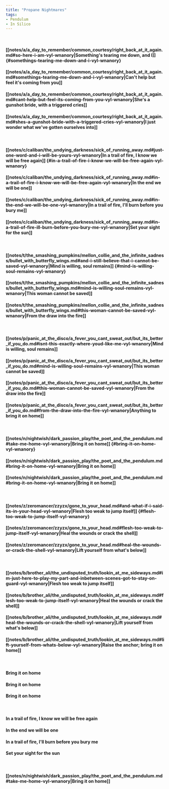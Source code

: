 ```yaml
---
title: "Propane Nightmares"
tags:
- Pendulum
- In Silico
---
```

&nbsp;
#### [[notes/a/a_day_to_remember/common_courtesy/right_back_at_it_again.md#so-here-i-am-vyl-wnanory|Something's tearing me down, and I]] {#somethings-tearing-me-down-and-i-vyl-wnanory}
#### [[notes/a/a_day_to_remember/common_courtesy/right_back_at_it_again.md#somethings-tearing-me-down-and-i-vyl-wnanory|Can't help but feel it's coming from you]]
#### [[notes/a/a_day_to_remember/common_courtesy/right_back_at_it_again.md#cant-help-but-feel-its-coming-from-you-vyl-wnanory|She's a gunshot bride, with a triggered cries]]
#### [[notes/a/a_day_to_remember/common_courtesy/right_back_at_it_again.md#shes-a-gunshot-bride-with-a-triggered-cries-vyl-wnanory|I just wonder what we've gotten ourselves into]]
&nbsp;
#### [[notes/c/caliban/the_undying_darkness/sick_of_running_away.md#just-one-word-and-i-will-be-yours-vyl-wnanory|In a trail of fire, I know we will be free again]] {#in-a-trail-of-fire-i-know-we-will-be-free-again-vyl-wnanory}
#### [[notes/c/caliban/the_undying_darkness/sick_of_running_away.md#in-a-trail-of-fire-i-know-we-will-be-free-again-vyl-wnanory|In the end we will be one]]
#### [[notes/c/caliban/the_undying_darkness/sick_of_running_away.md#in-the-end-we-will-be-one-vyl-wnanory|In a trail of fire, I'll burn before you bury me]]
#### [[notes/c/caliban/the_undying_darkness/sick_of_running_away.md#in-a-trail-of-fire-ill-burn-before-you-bury-me-vyl-wnanory|Set your sight for the sun]]
&nbsp;
#### [[notes/t/the_smashing_pumpkins/mellon_collie_and_the_infinite_sadness/bullet_with_butterfly_wings.md#and-i-still-believe-that-i-cannot-be-saved-vyl-wnanory|Mind is willing, soul remains]] {#mind-is-willing-soul-remains-vyl-wnanory}
#### [[notes/t/the_smashing_pumpkins/mellon_collie_and_the_infinite_sadness/bullet_with_butterfly_wings.md#mind-is-willing-soul-remains-vyl-wnanory|This woman cannot be saved]]
#### [[notes/t/the_smashing_pumpkins/mellon_collie_and_the_infinite_sadness/bullet_with_butterfly_wings.md#this-woman-cannot-be-saved-vyl-wnanory|From the draw into the fire]]
&nbsp;
#### [[notes/p/panic_at_the_disco/a_fever_you_cant_sweat_out/but_its_better_if_you_do.md#isnt-this-exactly-where-youd-like-me-vyl-wnanory|Mind is willing, soul remains]]
#### [[notes/p/panic_at_the_disco/a_fever_you_cant_sweat_out/but_its_better_if_you_do.md#mind-is-willing-soul-remains-vyl-wnanory|This woman cannot be saved]]
#### [[notes/p/panic_at_the_disco/a_fever_you_cant_sweat_out/but_its_better_if_you_do.md#this-woman-cannot-be-saved-vyl-wnanory|From the draw into the fire]]
#### [[notes/p/panic_at_the_disco/a_fever_you_cant_sweat_out/but_its_better_if_you_do.md#from-the-draw-into-the-fire-vyl-wnanory|Anything to bring it on home]]
&nbsp;
#### [[notes/n/nightwish/dark_passion_play/the_poet_and_the_pendulum.md#take-me-home-vyl-wnanory|Bring it on home]] {#bring-it-on-home-vyl-wnanory}
#### [[notes/n/nightwish/dark_passion_play/the_poet_and_the_pendulum.md#bring-it-on-home-vyl-wnanory|Bring it on home]]
#### [[notes/n/nightwish/dark_passion_play/the_poet_and_the_pendulum.md#bring-it-on-home-vyl-wnanory|Bring it on home]]
&nbsp;
#### [[notes/z/zeromancer/zzyzx/gone_to_your_head.md#and-what-if-i-said-its-in-your-head-vyl-wnanory|Flesh too weak to jump itself]] {#flesh-too-weak-to-jump-itself-vyl-wnanory}
#### [[notes/z/zeromancer/zzyzx/gone_to_your_head.md#flesh-too-weak-to-jump-itself-vyl-wnanory|Heal the wounds or crack the shell]]
#### [[notes/z/zeromancer/zzyzx/gone_to_your_head.md#heal-the-wounds-or-crack-the-shell-vyl-wnanory|Lift yourself from what's below]]
&nbsp;
#### [[notes/b/brother_ali/the_undisputed_truth/lookin_at_me_sideways.md#im-just-here-to-play-my-part-and-inbetween-scenes-got-to-stay-on-guard-vyl-wnanory|Flesh too weak to jump itself]]
#### [[notes/b/brother_ali/the_undisputed_truth/lookin_at_me_sideways.md#flesh-too-weak-to-jump-itself-vyl-wnanory|Heal the wounds or crack the shell]]
#### [[notes/b/brother_ali/the_undisputed_truth/lookin_at_me_sideways.md#heal-the-wounds-or-crack-the-shell-vyl-wnanory|Lift yourself from what's below]]
#### [[notes/b/brother_ali/the_undisputed_truth/lookin_at_me_sideways.md#lift-yourself-from-whats-below-vyl-wnanory|Raise the anchor; bring it on home]]
&nbsp;
#### Bring it on home
#### Bring it on home
#### Bring it on home
&nbsp;
#### In a trail of fire, I know we will be free again
#### In the end we will be one
#### In a trail of fire, I'll burn before you bury me
#### Set your sight for the sun
&nbsp;
#### [[notes/n/nightwish/dark_passion_play/the_poet_and_the_pendulum.md#take-me-home-vyl-wnanory|Bring it on home]]
